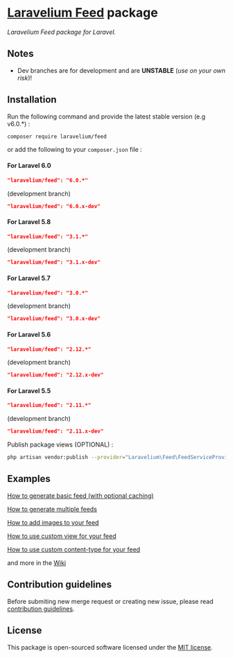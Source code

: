 # **[Laravelium Feed](https://laravelium.com) package**

*Laravelium Feed package for Laravel.*

## Notes

- Dev branches are for development and are **UNSTABLE** (*use on your own risk*)!

## Installation

Run the following command and provide the latest stable version (e.g v6.0.\*) :

```bash
composer require laravelium/feed
```

or add the following to your `composer.json` file :

#### For Laravel 6.0
```json
"laravelium/feed": "6.0.*"
```
(development branch)
```json
"laravelium/feed": "6.0.x-dev"
```

#### For Laravel 5.8
```json
"laravelium/feed": "3.1.*"
```
(development branch)
```json
"laravelium/feed": "3.1.x-dev"
```

#### For Laravel 5.7
```json
"laravelium/feed": "3.0.*"
```
(development branch)
```json
"laravelium/feed": "3.0.x-dev"
```

#### For Laravel 5.6
```json
"laravelium/feed": "2.12.*"
```
(development branch)
```json
"laravelium/feed": "2.12.x-dev"
```

#### For Laravel 5.5
```json
"laravelium/feed": "2.11.*"
```
(development branch)
```json
"laravelium/feed": "2.11.x-dev"
```

Publish package views (OPTIONAL) :

```bash
php artisan vendor:publish --provider="Laravelium\Feed\FeedServiceProvider"
```

## Examples

[How to generate basic feed (with optional caching)](https://gitlab.com/Laravelium/Feed/wikis/basic-feed)

[How to generate multiple feeds](https://gitlab.com/Laravelium/Feed/wikis/multiple-feeds)

[How to add images to your feed](https://gitlab.com/Laravelium/Feed/wikis/How-to-add-images-to-your-feed)

[How to use custom view for your feed](https://gitlab.com/Laravelium/Feed/wikis/How-to-use-custom-view)

[How to use custom content-type for your feed](https://gitlab.com/Laravelium/Feed/wikis/How-to-use-custom-content-type)

and more in the [Wiki](https://gitlab.com/Laravelium/Feed/wikis)

## Contribution guidelines

Before submiting new merge request or creating new issue, please read [contribution guidelines](https://gitlab.com/Laravelium/Feed/blob/master/CONTRIBUTING.md).

## License

This package is open-sourced software licensed under the [MIT license](https://opensource.org/licenses/MIT).
